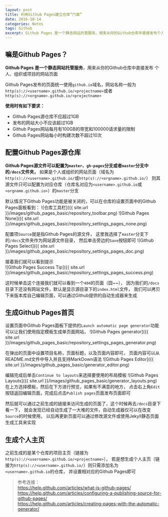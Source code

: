 ```yaml
---
layout: post
title: 利用Github Pages建立仓库“门面”
date: 2016-10-14
categories: Notes
tags: Github
excerpt: Github Pages 是一个静态网站托管服务，用来从你的Github仓库中直接发布个人、组织或项目的网站页面。
---
```


## 嘛是Github Pages？

**Github Pages 是一个静态网站托管服务**，用来从你的Github仓库中直接发布
个人、组织或项目的网站页面  
  
Github Pages发布的页面统一使用`github.io`域名，网站名称一般为
`http(s)://<username>.github.io/<projectname>`或者
`http(s)://<orgname>.github.io/<projectname>`  
  
**使用时有如下要求：**

 - Github Pages源仓库不应超过1GB
 - 发布的网站大小不应该超过1GB
 - Github Pages网站每月有100GB的带宽和100000请求量的限制
 - Github Pages网站每小时构建次数不超过10次

## 配置Github Pages源仓库

**Github Pages源文件可以配置为`master`、`gh-pages`分支或者`master`分支中的`/docs`文件夹，**
如果是个人或组织的网站页面（域名为`http(s)://<username>.github.io/`或`http(s)://<orgname>.github.io/`）
则其源文件只可以配置为对应仓库（仓库名对应为`<username>.github.io`或`<orgname.github.io>`）的`master`分支 

默认情况下Github Pages功能是被关闭的，可以在仓库的设置页面中的Github Pages面板看到：
![仓库工具栏]({{ site.url }}/images/github_pages_basic/repository_toolbar.png)
![Github Pages None]({{ site.url }}/images/github_pages_basic/repository_settings_pages_none.png)
  
配置项`Source`就是指Github Pages的源文件，
这里我选择了`master`分支下的`/docs`文件夹作为网站源文件目录，
然后单击旁边的`Save`按钮即可
![Github Pages Select]({{ site.url }}/images/github_pages_basic/repository_settings_pages_doc.png)
  
接着我们就可以看到提示  
![Github Pages Success Tip]({{ site.url }}/images/github_pages_basic/repository_settings_pages_success.png)
  
这时候单击这个连接我们就可以看到一个`404`的页面（囧~~），
因为我们的`/docs`目录下还没有网站文件，默认是显示源目录下的`index.html`文件，
我们可以拷贝下来版本库自己编辑页面，可以通过Github提供的自动生成器来生成  
  
## 生成Github Pages首页

设置页面中Github Pages面板下提供的`Launch automatic page generator`功能可以让我们使用指定模板生成单页面网站，
![Github Pages generator]({{ site.url }}/images/github_pages_basic/repository_settings_pages_generator.png)

在弹出的页面中设置项目名称，页面标题，以及页面内容即可，
页面内容可以从README.md文件中导入并且支持MarkDown语法
![Github Pages Editor]({{ site.url }}/images/github_pages_basic/generator_editor.png)  
  
编辑完成后单击`Continue to layouts`来选择要使用的布局模板
![Github Pages Layouts]({{ site.url }}/images/github_pages_basic/generator_layouts.png)  
在上方选择模板，然后在下方进行预览，如果有不满意的地方，
点击右上角`Edit`按钮返回编辑页面，完成后点击`Publish pages`页面发布页面即可  
  
然后就可以通过之前生成的链接来访问生成的页面了，这个时候再去`/docs`目录下看一下，
就会发现已经自动生成了一大堆的文件，自动生成器仅可以在改变`Source`的时候使用，
以后再更新页面可以通过修改源文件或使用Jekyll静态页面生成工具来实现  
  
## 生成个人主页

之前生成的是某个仓库的项目主页（链接为`http(s)://<username>.github.io/<projectname>`），
若是想生成个人主页（链接为`http(s)://<username>.github.io/`）则只需添加名为`<username>.github.io`的仓库，
并设置相对应的Github Pages即可

> 参考连接：  
> <https://help.github.com/articles/what-is-github-pages/>  
> <https://help.github.com/articles/configuring-a-publishing-source-for-github-pages/>  
> <https://help.github.com/articles/creating-pages-with-the-automatic-generator/>
